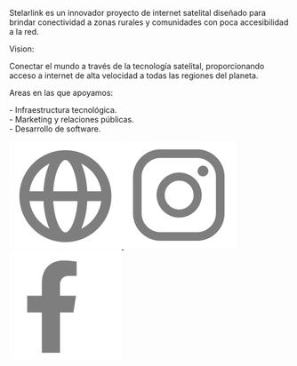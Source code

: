 <!-- TITULO MARCA -->
<span class="font-bold text-start text-xl"> Stelarlink</span><span class="font-light text-start text-xl"> es un innovador proyecto de internet satelital diseñado para brindar conectividad a zonas rurales y comunidades con poca accesibilidad a la red.</span> 

<!-- VISION -->
<span class="font-semibold text-start text-xl"> Vision:</span>

<span class="font-light text-start text-xl"> Conectar el mundo a través de la tecnología satelital, proporcionando acceso a internet de alta velocidad a todas las regiones del planeta.</span> 
<!-- AREAS DE TRABAJO -->
<span class="font-semibold text-start text-xl"> Areas en las que apoyamos:</span>

<span class="font-light text-start text-xl"> - Infraestructura tecnológica. <br>- Marketing y relaciones públicas. <br>- Desarrollo de software.
</span>
<div class="flex justify-items-center w-5/12 py-5 gap-2">
<a href=""><img src="/src/assets/images/iconos-links/icon-web.png" alt="" class="w-8 h-8">
</a>
<a href=""><img src="/src/assets/images/iconos-links/icon-ig.png" alt="" class="w-14 h-14">
</a>
<a href=""><img src="/src/assets/images/iconos-links/icon-fb.png" alt="" class="w-14 h-14">
</a>
</div>
